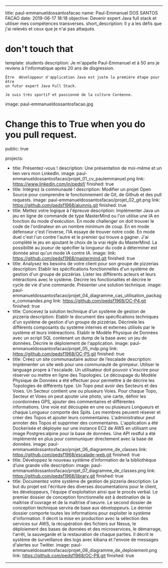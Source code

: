 ---

title: paul-emmanueldossantosfacao
name: Paul-Emmanuel DOS SANTOS FACAO
date: 2019-06-17 18:18
objective: Devenir expert Java full stack et utiliser mes compétences transverses.
short_description: Il y a les défis que j'ai relevés et ceux que je n'ai pas attaqués.

# don't touch that
template: students
description:
    Je m'appelle Paul-Emmanuel et à 50 ans je reviens à l'informatique après 20 ans de disgression.

    Être  développeur d'application Java est juste la première étape pour être 
    un futur expert Java Full Stack. 

    Je suis très sportif et passionné de la culture Coréenne.

image: paul-emmanueldossantosfacao.jpg

# Change this to True when you do you pull request.
public: true

projects:
  - title: Présentez-vous !
    description: Une présentation de moi-même et un lien vers mon LinkedIn.
    image: paul-emmanueldossantosfacao/projet_01_cv_paulemmanuel.png
    link: https://www.linkedin.com/in/pedsf/
    finished: true
  - title: Intégrez la communauté !
    description: Modifier un projet Open Source pour comprendre le fonctionnement de Git, de Github et des pull requests. 
    image: paul-emmanueldossantosfacao/projet_02_git.png
    link: https://github.com/pedsf1968/alumnis.git
    finished: true
  - title: Mettez votre logique à l'épreuve
    description: Implémenter Java un jeu en ligne de commande de type MasterMind ou l'on utilise une IA en fonction du mode d'exécution. En mode challenger on doit trouver le code de l'ordinateur en un nombre minimum de coup. En en mode défenseur c'est l'inverse, l'IA essaye de trouver notre code. En mode duel c'est l'un contre l'autre et le premier qui trouve a gagner. J'ai complèté le jeu en ajoutant le choix de la vrai règle du MasterMind. La possibilité au joueur de spécifier la longueur du code à déterminer est donnée ainsi qu'un mode IA contre IA.
  	image:
  	link: https://github.com/pedsf1968/mastermind.git
  	finished: true
  - title: Analysez les besoins de votre client pour son groupe de pizzerias
    description: Etablir les spécifications fonctionnelles d'un système de gestion d'un groupe de pizzérias. Lister les différents acteurs et leurs intéractions avec le système. Décrire les fonctionalités et décrire le cycle de vie d'une commande. Présenter une solution technique.
    image: paul-emmanueldossantosfacao/projet_04_diagramme_cas_utilisation_package_commandes.png
    link: https://github.com/pedsf1968/OC-P4.git
    finished: true
  - title: Concevez la solution technique d’un système de gestion de pizzeria
    description: Etablir le document des spécifications techniques d'un système de gestion d'un groupe de pizzérias. Décrirele les différents composants du système internes et externes utilisés par le système et leurs intéreactions. Etablir le Modèle Physique de Données avec un script SQL contenant un dump de la base avec un jeu de données. Décrire le déploiement de l'application.
    image: paul-emmanueldossantosfacao/projet_05_mdp.png
    link: https://github.com/pedsf1968/OC-P5.git
    finished: true
  - title: Créez un site communautaire autour de l’escalade
    description: Implémenter un site web pour une communauté de grimpeur. Utiliser le language propre à l'escalade. Un utilisateur doit pouvoir s'inscrire pour réserver ou mettre en ligne des Topologies. Le découpage du Modèle Physique de Données a été effectuer pour permettre à de décrire les Topologies de différents type. Un Topo peut avoir des Secteurs et des Voies. Un Secteur contient une ou plusieurs Voies. Pour chaque Topo, Secteur et Voies on peut ajouter une photo, une carte, définir les coordonnées GPS, ajouter des commentaires et différentes informations. Une voie est découpée en une ou plusieurs Longueurs et chaque Longueur comporte des Spits. Les membres peuvent résever et créer des Topos et ajouter leurs commentaires. L'administrateur peut annoter des Topos et supprimer des commentaires. L'application a été Dockerisée et déployée sur une instance EC2 de AWS en utilisant une image Postgres:alpine pour la base de données. Une API restful a été implémenté en plus pour communiquer directement avec la base de données.
    image: paul-emmanueldossantosfacao/projet_06_diagramme_de_classes
    link: https://github.com/pedsf1968/escalade-web.git
    finished: true
  - title: Développez le nouveau système d’information de la bibliothèque d’une grande ville
    description: 
    image: paul-emmanueldossantosfacao/projet_07_diagramme_de_classes.png
    link: https://github.com/pedsf1968/library.git
    finished: true
  - title: Documentez votre système de gestion de pizzeria
    description: Le but du projet est l'écriture des diverses documentations pour le client, les développeurs, l'équipe d'exploitation ainsi que le procès verbal. Le premier dossier de conception fonctionnelle est à destination de la maîtrise d'ouvrage et de la maîtrise d'oeuvre. Le second dossier de conception technique servira de base aux développeurs. Le dernier dossier comporte toutes les informations pour exploiter le système d'information. Il décrit la mise en production avec la sélection des services sur AWS, la récupération des fichiers sur Nexus, le déploiement des bases de données et des microservices, le démarrage, l'arrêt, la sauvegarde et la restauration de chaque parties. Il décrit le système de surveillance des logs avec kibana et l'envoie de messages d'alertes sur Twitter.
    image: paul-emmanueldossantosfacao/projet_08_diagramme_de_deploiement.png
    link: https://github.com/pedsf1968/OC-P8.git
    finished: true
---